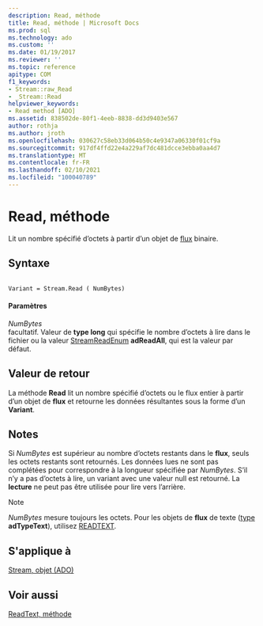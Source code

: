 ```yaml
---
description: Read, méthode
title: Read, méthode | Microsoft Docs
ms.prod: sql
ms.technology: ado
ms.custom: ''
ms.date: 01/19/2017
ms.reviewer: ''
ms.topic: reference
apitype: COM
f1_keywords:
- Stream::raw_Read
- _Stream::Read
helpviewer_keywords:
- Read method [ADO]
ms.assetid: 838502de-80f1-4eeb-8838-dd3d9403e567
author: rothja
ms.author: jroth
ms.openlocfilehash: 030627c58eb33d064b50c4e9347a06330f01cf9a
ms.sourcegitcommit: 917df4ffd22e4a229af7dc481dcce3ebba0aa4d7
ms.translationtype: MT
ms.contentlocale: fr-FR
ms.lasthandoff: 02/10/2021
ms.locfileid: "100040789"
---
```

# <a name="read-method"></a>Read, méthode
Lit un nombre spécifié d’octets à partir d’un objet de [flux](./stream-object-ado.md) binaire.  
  
## <a name="syntax"></a>Syntaxe  
  
```  
  
Variant = Stream.Read ( NumBytes)  
```  
  
#### <a name="parameters"></a>Paramètres  
 *NumBytes*  
 facultatif. Valeur de **type long** qui spécifie le nombre d’octets à lire dans le fichier ou la valeur [StreamReadEnum](./streamreadenum.md) **adReadAll**, qui est la valeur par défaut.  
  
## <a name="return-value"></a>Valeur de retour  
 La méthode **Read** lit un nombre spécifié d’octets ou le flux entier à partir d’un objet de **flux** et retourne les données résultantes sous la forme d’un **Variant**.  
  
## <a name="remarks"></a>Notes  
 Si *NumBytes* est supérieur au nombre d’octets restants dans le **flux**, seuls les octets restants sont retournés. Les données lues ne sont pas complétées pour correspondre à la longueur spécifiée par *NumBytes*. S’il n’y a pas d’octets à lire, un variant avec une valeur null est retourné. La **lecture** ne peut pas être utilisée pour lire vers l’arrière.  
  
> [!NOTE]
>  *NumBytes* mesure toujours les octets. Pour les objets de **flux** de texte ([type](./type-property-ado-stream.md) **adTypeText**), utilisez [READTEXT](./readtext-method.md).  
  
## <a name="applies-to"></a>S'applique à  
 [Stream, objet (ADO)](./stream-object-ado.md)  
  
## <a name="see-also"></a>Voir aussi  
 [ReadText, méthode](./readtext-method.md)